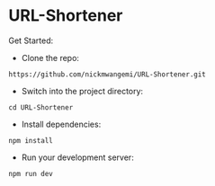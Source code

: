 # URL-Shortener

Get Started:

- Clone the repo:

```
https://github.com/nickmwangemi/URL-Shortener.git

```

- Switch into the project directory:

```
cd URL-Shortener
```

- Install dependencies:

```
npm install
```

- Run your development server:

```
npm run dev
```
